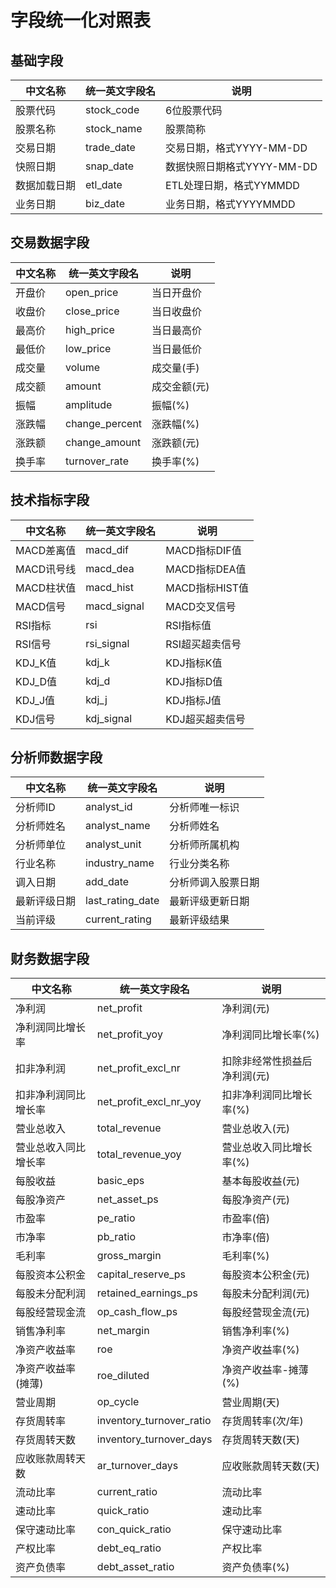 # 字段统一化对照表

## 基础字段
| 中文名称 | 统一英文字段名 | 说明 |
|---------|---------------|------|
| 股票代码 | stock_code | 6位股票代码 |
| 股票名称 | stock_name | 股票简称 |
| 交易日期 | trade_date | 交易日期，格式YYYY-MM-DD |
| 快照日期 | snap_date | 数据快照日期格式YYYY-MM-DD |
| 数据加载日期 | etl_date | ETL处理日期，格式YYMMDD |
| 业务日期 | biz_date | 业务日期，格式YYYYMMDD |

## 交易数据字段
| 中文名称 | 统一英文字段名 | 说明 |
|---------|---------------|------|
| 开盘价 | open_price | 当日开盘价 |
| 收盘价 | close_price | 当日收盘价 |
| 最高价 | high_price | 当日最高价 |
| 最低价 | low_price | 当日最低价 |
| 成交量 | volume | 成交量(手) |
| 成交额 | amount | 成交金额(元) |
| 振幅 | amplitude | 振幅(%) |
| 涨跌幅 | change_percent | 涨跌幅(%) |
| 涨跌额 | change_amount | 涨跌额(元) |
| 换手率 | turnover_rate | 换手率(%) |

## 技术指标字段
| 中文名称 | 统一英文字段名 | 说明 |
|---------|---------------|------|
| MACD差离值 | macd_dif | MACD指标DIF值 |
| MACD讯号线 | macd_dea | MACD指标DEA值 |
| MACD柱状值 | macd_hist | MACD指标HIST值 |
| MACD信号 | macd_signal | MACD交叉信号 |
| RSI指标 | rsi | RSI指标值 |
| RSI信号 | rsi_signal | RSI超买超卖信号 |
| KDJ_K值 | kdj_k | KDJ指标K值 |
| KDJ_D值 | kdj_d | KDJ指标D值 |
| KDJ_J值 | kdj_j | KDJ指标J值 |
| KDJ信号 | kdj_signal | KDJ超买超卖信号 |

## 分析师数据字段
| 中文名称 | 统一英文字段名 | 说明 |
|---------|---------------|------|
| 分析师ID | analyst_id | 分析师唯一标识 |
| 分析师姓名 | analyst_name | 分析师姓名 |
| 分析师单位 | analyst_unit | 分析师所属机构 |
| 行业名称 | industry_name | 行业分类名称 |
| 调入日期 | add_date | 分析师调入股票日期 |
| 最新评级日期 | last_rating_date | 最新评级更新日期 |
| 当前评级 | current_rating | 最新评级结果 |

## 财务数据字段
| 中文名称 | 统一英文字段名 | 说明 |
|---------|---------------|------|
| 净利润 | net_profit | 净利润(元) |
| 净利润同比增长率 | net_profit_yoy | 净利润同比增长率(%) |
| 扣非净利润 | net_profit_excl_nr | 扣除非经常性损益后净利润(元) |
| 扣非净利润同比增长率 | net_profit_excl_nr_yoy | 扣非净利润同比增长率(%) |
| 营业总收入 | total_revenue | 营业总收入(元) |
| 营业总收入同比增长率 | total_revenue_yoy | 营业总收入同比增长率(%) |
| 每股收益 | basic_eps | 基本每股收益(元) |
| 每股净资产 | net_asset_ps | 每股净资产(元) |
| 市盈率 | pe_ratio | 市盈率(倍) |
| 市净率 | pb_ratio | 市净率(倍) |
| 毛利率 | gross_margin | 毛利率(%) |
| 每股资本公积金 | capital_reserve_ps | 每股资本公积金(元) |
| 每股未分配利润 | retained_earnings_ps | 每股未分配利润(元) |
| 每股经营现金流 | op_cash_flow_ps | 每股经营现金流(元) |
| 销售净利率 | net_margin | 销售净利率(%) |
| 净资产收益率 | roe | 净资产收益率(%) |
| 净资产收益率(摊薄) | roe_diluted | 净资产收益率-摊薄(%) |
| 营业周期 | op_cycle | 营业周期(天) |
| 存货周转率 | inventory_turnover_ratio | 存货周转率(次/年) |
| 存货周转天数 | inventory_turnover_days | 存货周转天数(天) |
| 应收账款周转天数 | ar_turnover_days | 应收账款周转天数(天) |
| 流动比率 | current_ratio | 流动比率 |
| 速动比率 | quick_ratio | 速动比率 |
| 保守速动比率 | con_quick_ratio | 保守速动比率 |
| 产权比率 | debt_eq_ratio | 产权比率 |
| 资产负债率 | debt_asset_ratio | 资产负债率(%) |